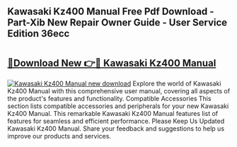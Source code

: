 ## Kawasaki Kz400 Manual Free Pdf Download - Part-Xib New Repair Owner Guide - User Service Edition 36ecc

# <h2><a href="http://bc29871.oget.top/?id=Kawasaki+Kz400+Manual">🔗Download New 👉🔴 Kawasaki Kz400 Manual</a></h2>

[![Kawasaki Kz400 Manual new download](https://i.imgur.com/5g1atiW.png)](http://bc29871.oget.top/?id=Kawasaki+Kz400+Manual)
Explore the world of Kawasaki Kz400 Manual with this comprehensive user manual, covering all aspects of the product's features and functionality. Compatible Accessories This section lists compatible accessories and peripherals for your new Kawasaki Kz400 Manual. This remarkable Kawasaki Kz400 Manual features list of features for seamless and efficient performance. Please Keep Us Updated Kawasaki Kz400 Manual. Share your feedback and suggestions to help us improve our products and services.
